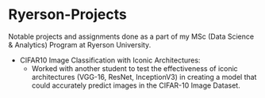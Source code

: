 # Ryerson-Projects
Notable projects and assignments done as a part of my MSc (Data Science &amp; Analytics) Program at Ryerson University.

- CIFAR10 Image Classification with Iconic Architectures:
  - Worked with another student to test the effectiveness of iconic architectures (VGG-16, ResNet, InceptionV3) in creating a model that could accurately predict images in the CIFAR-10 Image Dataset.

